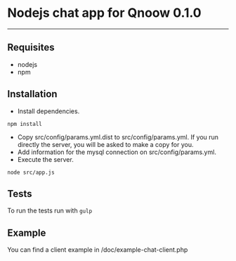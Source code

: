 # Nodejs chat app for Qnoow 0.1.0 #
-------------------------

## Requisites ##
* nodejs
* npm

## Installation ##
* Install dependencies.
```
npm install
```
* Copy src/config/params.yml.dist to src/config/params.yml. If you run directly the server, you will be asked to make a copy for you.
* Add information for the mysql connection on src/config/params.yml.
* Execute the server.
```
node src/app.js
```

## Tests ##
To run the tests run with `gulp`

## Example ##
You can find a client example in /doc/example-chat-client.php